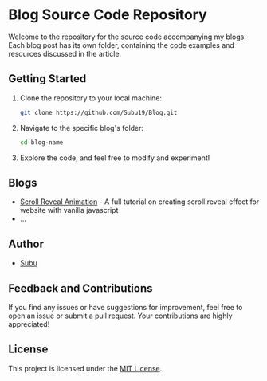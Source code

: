 # Blog Source Code Repository

Welcome to the repository for the source code accompanying my blogs. Each blog post has its own folder, containing the code examples and resources discussed in the article.

## Getting Started

1. Clone the repository to your local machine:

    ```bash
    git clone https://github.com/Subu19/Blog.git
    ```

2. Navigate to the specific blog's folder:

    ```bash
    cd blog-name
    ```

3. Explore the code, and feel free to modify and experiment!

## Blogs

- [Scroll Reveal Animation](blog-1/) - A full tutorial on creating scroll reveal effect for website with vanilla javascript
- ...

## Author

- [Subu](https://www.subasacharya.com.np)

## Feedback and Contributions

If you find any issues or have suggestions for improvement, feel free to open an issue or submit a pull request. Your contributions are highly appreciated!

## License

This project is licensed under the [MIT License](LICENSE).
